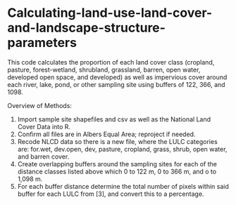 # Calculating-land-use-land-cover-and-landscape-structure-parameters

This code calculates the proportion of each land cover class (cropland, pasture, forest-wetland, shrubland, grassland, barren, open water, developed open space, and developed) as well as impervious cover around each river, lake, pond, or other sampling site using buffers of 122, 366, and 1098.  

Overview of Methods:
1. Import sample site shapefiles and csv as well as the National Land Cover Data into R.
1. Confirm all files are in Albers Equal Area; reproject if needed. 
1. Recode NLCD data so there is a new file, where the LULC categories are: for.wet, dev.open, dev, pasture, cropland, grass, shrub, open water, and barren cover.
1. Create overlapping buffers around the sampling sites for each of the distance classes listed above which 0 to 122 m, 0 to 366 m, and o to 1,098 m.
1. For each buffer distance determine the total number of pixels within said buffer for each LULC from [3], and convert this to a percentage.
